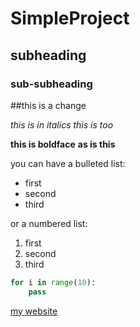# SimpleProject

## subheading

### sub-subheading

##this is a change

*this is in italics*
_this is too_

**this is boldface**
__as is this__

you can have a bulleted list:
- first
- second
- third

or a numbered list:
1. first
2. second
3. third

```python
for i in range(10):
    pass
```

[my website](https://artisticchicago.com)

